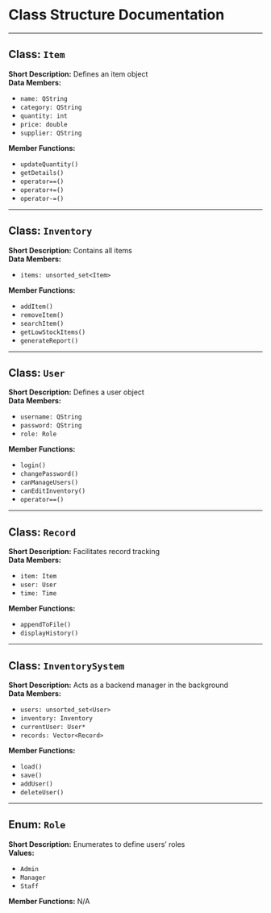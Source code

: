 # Class Structure Documentation

---

## Class: `Item`
**Short Description:** Defines an item object  
**Data Members:**
- `name: QString`
- `category: QString`
- `quantity: int`
- `price: double`
- `supplier: QString`

**Member Functions:**
- `updateQuantity()`
- `getDetails()`
- `operator==()`
- `operator+=()`
- `operator-=()`

---

## Class: `Inventory`
**Short Description:** Contains all items  
**Data Members:**
- `items: unsorted_set<Item>`

**Member Functions:**
- `addItem()`
- `removeItem()`
- `searchItem()`
- `getLowStockItems()`
- `generateReport()`

---

## Class: `User`
**Short Description:** Defines a user object  
**Data Members:**
- `username: QString`
- `password: QString`
- `role: Role`

**Member Functions:**
- `login()`
- `changePassword()`
- `canManageUsers()`
- `canEditInventory()`
- `operator==()`

---

## Class: `Record`
**Short Description:** Facilitates record tracking  
**Data Members:**
- `item: Item`
- `user: User`
- `time: Time`

**Member Functions:**
- `appendToFile()`
- `displayHistory()`

---

## Class: `InventorySystem`
**Short Description:** Acts as a backend manager in the background  
**Data Members:**
- `users: unsorted_set<User>`
- `inventory: Inventory`
- `currentUser: User*`
- `records: Vector<Record>`

**Member Functions:**
- `load()`
- `save()`
- `addUser()`
- `deleteUser()`

---

## Enum: `Role`
**Short Description:** Enumerates to define users’ roles  
**Values:**
- `Admin`
- `Manager`
- `Staff`

**Member Functions:** N/A
